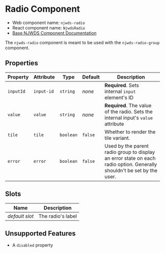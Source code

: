# Radio Component

- Web component name: `njwds-radio`
- React component name: `NjwdsRadio`
- [Base NJWDS Component Documentation](https://newjersey.github.io/njwds/components/detail/radio-buttons.html)

The `njwds-radio` component is meant to be used with the `njwds-radio-group` component.

## Properties

| Property  | Attribute  | Type      | Default | Description                                                                                                            |
| --------- | ---------- | --------- | ------- | ---------------------------------------------------------------------------------------------------------------------- |
| `inputId` | `input-id` | `string`  | _none_  | **Required**. Sets internal `input` element's ID                                                                       |
| `value`   | `value`    | `string`  | _none_  | **Required**. The value of the radio. Sets the internal input's `value` attribute                                      |
| `tile`    | `tile`     | `boolean` | `false` | Whether to render the tile variant.                                                                                    |
| `error`   | `error`    | `boolean` | `false` | Used by the parent radio group to display an error state on each radio option. Generally shouldn't be set by the user. |

## Slots

| Name           | Description       |
| -------------- | ----------------- |
| _default slot_ | The radio's label |

## Unsupported Features

- A `disabled` property
